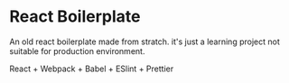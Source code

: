 # React Boilerplate
An old react boilerplate made from stratch. it's just a learning project not suitable for production environment. 

React + Webpack + Babel + ESlint + Prettier
